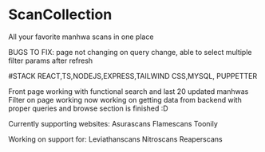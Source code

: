 # ScanCollection
All your favorite manhwa scans in one place

BUGS TO FIX: page not changing on query change,  able to select multiple filter params after refresh

#STACK
REACT,TS,NODEJS,EXPRESS,TAILWIND CSS,MYSQL, PUPPETTER

Front page working with functional search and last 20 updated manhwas
Filter on page working now working on getting data from backend with proper queries and browse section is finished :D


Currently supporting websites:
Asurascans
Flamescans
Toonily

Working on support for:
Leviathanscans
Nitroscans
Reaperscans
